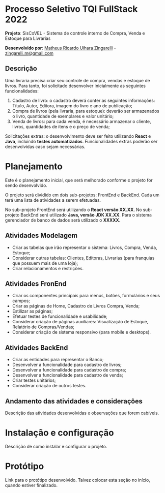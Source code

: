# Processo Seletivo TQI FullStack 2022

**Projeto**: SisCoVEL - Sistema de controle interno de Compra, Venda e Estoque para Livrarias

**Desenvolvido por**: [Matheus Ricardo Uihara Zingarelli](https://www.linkedin.com/in/zingarelli/) - zingarelli.m@gmail.com

## Descrição

Uma livraria precisa criar seu controle de compra, vendas e estoque de livros. Para tanto, foi solicitado desenvolver inicialmente as seguintes funcionalidades:

1. Cadastro de livro: o cadastro deverá conter as seguintes informações: Título, Autor, Editora, imagem do livro e ano de publicação;  
2. Compra de livros (pela livraria, para estoque):
deverão ser armazenados o livro, quantidade de exemplares e valor unitário;
3. Venda de livros: para cada venda, é necessário armazenar o cliente, livros, quantidades de itens e o preço de venda;

Solicitações extras: o desenvolvimento deve ser feito utilizando **React** e **Java**, incluindo **testes automatizados**. Funcionalidades extras poderão ser desenvolvidas caso sejam necessárias. 

# Planejamento
Este é o planejamento inicial, que será melhorado conforme o projeto for sendo desenvolvido.

O projeto será dividido em dois sub-projetos: FrontEnd e BackEnd. Cada um terá uma lista de atividades a serem efetuadas.

No sub-projeto FrontEnd será utilizando o **React versão XX.XX**. No sub-projeto BackEnd será utilizado **Java, versão JDK XX.XX**. Para o sistema gerenciador de banco de dados será utilizado o **XXXXX**.

## Atividades Modelagem
- Criar as tabelas que irão representar o sistema: Livros, Compra, Venda, Estoque;
- Considerar outras tabelas: Clientes, Editoras, Livrarias (para franquias que possuem mais de uma loja);
- Criar relacionamentos e restrições.

## Atividades FronEnd
- Criar os componentes principais para menus, botões, formulários e seus campos;
- Criar as páginas de Home, Cadastro de Livros Compra, Venda;
- Estilizar as páginas;
- Efetuar testes de funcionalidade e usabilidade;
- Considerar criação de páginas auxiliares: Visualização de Estoque, Relatório de Compras/Vendas;
- Considerar criação de sistema responsivo (para mobile e desktops).

## Atividades BackEnd
- Criar as entidades para representar o Banco;
- Desenvolver a funcionalidade para cadastro de livros;
- Desenvolver a funcionalidade para cadastro de compra;
- Desenvolver a funcionalidade para cadastro de venda;
- Criar testes unitários;
- Considerar criação de outros testes.

## Andamento das atividades e considerações
Descrição das atividades desenvolvidas e observações que forem cabíveis.

# Instalação e configuração
Descrição de como instalar e configurar o projeto.

# Protótipo
Link para o protótipo desenvolvido. Talvez colocar esta seção no início, quando estiver finalizado.